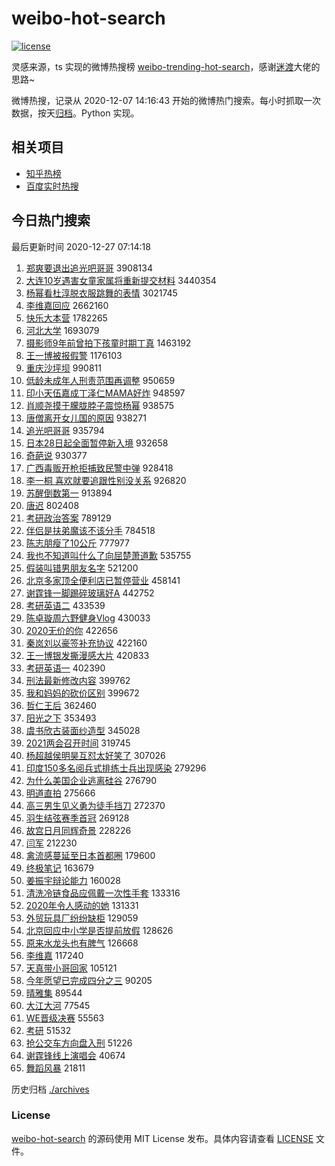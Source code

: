 # weibo-hot-search

[![license](https://img.shields.io/github/license/Arrackisarookie/weibo-hot-search)](https://github.com/Arrackisarookie/weibo-hot-search/blob/master/LICENSE)

灵感来源，ts 实现的微博热搜榜 [weibo-trending-hot-search](https://github.com/justjavac/weibo-trending-hot-search)，感谢[迷渡](https://github.com/justjavac)大佬的思路~

微博热搜，记录从 2020-12-07 14:16:43 开始的微博热门搜索。每小时抓取一次数据，按天[归档](./archives)。Python 实现。

## 相关项目
+ [知乎热榜](https://github.com/Arrackisarookie/zhihu-top-search)
+ [百度实时热搜](https://github.com/Arrackisarookie/baidu-hot-search)

## 今日热门搜索

<!-- Rank Begin -->

最后更新时间 2020-12-27 07:14:18

1. [郑爽要退出追光吧哥哥](https://s.weibo.com/weibo?q=%E9%83%91%E7%88%BD%E8%A6%81%E9%80%80%E5%87%BA%E8%BF%BD%E5%85%89%E5%90%A7%E5%93%A5%E5%93%A5&Refer=top) 3908134
1. [大连10岁遇害女童家属将重新提交材料](https://s.weibo.com/weibo?q=%23%E5%A4%A7%E8%BF%9E10%E5%B2%81%E9%81%87%E5%AE%B3%E5%A5%B3%E7%AB%A5%E5%AE%B6%E5%B1%9E%E5%B0%86%E9%87%8D%E6%96%B0%E6%8F%90%E4%BA%A4%E6%9D%90%E6%96%99%23&Refer=top) 3440354
1. [杨幂看杜淳脱衣服跳舞的表情](https://s.weibo.com/weibo?q=%23%E6%9D%A8%E5%B9%82%E7%9C%8B%E6%9D%9C%E6%B7%B3%E8%84%B1%E8%A1%A3%E6%9C%8D%E8%B7%B3%E8%88%9E%E7%9A%84%E8%A1%A8%E6%83%85%23&Refer=top) 3021745
1. [李维嘉回应](https://s.weibo.com/weibo?q=%E6%9D%8E%E7%BB%B4%E5%98%89%E5%9B%9E%E5%BA%94&Refer=top) 2662160
1. [快乐大本营](https://s.weibo.com/weibo?q=%E5%BF%AB%E4%B9%90%E5%A4%A7%E6%9C%AC%E8%90%A5&Refer=top) 1782265
1. [河北大学](https://s.weibo.com/weibo?q=%E6%B2%B3%E5%8C%97%E5%A4%A7%E5%AD%A6&Refer=top) 1693079
1. [摄影师9年前曾拍下孩童时期丁真](https://s.weibo.com/weibo?q=%23%E6%91%84%E5%BD%B1%E5%B8%889%E5%B9%B4%E5%89%8D%E6%9B%BE%E6%8B%8D%E4%B8%8B%E5%AD%A9%E7%AB%A5%E6%97%B6%E6%9C%9F%E4%B8%81%E7%9C%9F%23&Refer=top) 1463192
1. [王一博被报假警](https://s.weibo.com/weibo?q=%E7%8E%8B%E4%B8%80%E5%8D%9A%E8%A2%AB%E6%8A%A5%E5%81%87%E8%AD%A6&Refer=top) 1176103
1. [重庆沙坪坝](https://s.weibo.com/weibo?q=%E9%87%8D%E5%BA%86%E6%B2%99%E5%9D%AA%E5%9D%9D&Refer=top) 990811
1. [低龄未成年人刑责范围再调整](https://s.weibo.com/weibo?q=%23%E4%BD%8E%E9%BE%84%E6%9C%AA%E6%88%90%E5%B9%B4%E4%BA%BA%E5%88%91%E8%B4%A3%E8%8C%83%E5%9B%B4%E5%86%8D%E8%B0%83%E6%95%B4%23&Refer=top) 950659
1. [印小天伍嘉成丁泽仁MAMA好炸](https://s.weibo.com/weibo?q=%23%E5%8D%B0%E5%B0%8F%E5%A4%A9%E4%BC%8D%E5%98%89%E6%88%90%E4%B8%81%E6%B3%BD%E4%BB%81MAMA%E5%A5%BD%E7%82%B8%23&Refer=top) 948597
1. [肖顺尧摸于朦胧脖子震惊杨幂](https://s.weibo.com/weibo?q=%23%E8%82%96%E9%A1%BA%E5%B0%A7%E6%91%B8%E4%BA%8E%E6%9C%A6%E8%83%A7%E8%84%96%E5%AD%90%E9%9C%87%E6%83%8A%E6%9D%A8%E5%B9%82%23&Refer=top) 938575
1. [唐僧离开女儿国的原因](https://s.weibo.com/weibo?q=%23%E5%94%90%E5%83%A7%E7%A6%BB%E5%BC%80%E5%A5%B3%E5%84%BF%E5%9B%BD%E7%9A%84%E5%8E%9F%E5%9B%A0%23&Refer=top) 938271
1. [追光吧哥哥](https://s.weibo.com/weibo?q=%E8%BF%BD%E5%85%89%E5%90%A7%E5%93%A5%E5%93%A5&Refer=top) 935794
1. [日本28日起全面暂停新入境](https://s.weibo.com/weibo?q=%23%E6%97%A5%E6%9C%AC28%E6%97%A5%E8%B5%B7%E5%85%A8%E9%9D%A2%E6%9A%82%E5%81%9C%E6%96%B0%E5%85%A5%E5%A2%83%23&Refer=top) 932658
1. [奇葩说](https://s.weibo.com/weibo?q=%E5%A5%87%E8%91%A9%E8%AF%B4&Refer=top) 930377
1. [广西毒贩开枪拒捕致民警中弹](https://s.weibo.com/weibo?q=%E5%B9%BF%E8%A5%BF%E6%AF%92%E8%B4%A9%E5%BC%80%E6%9E%AA%E6%8B%92%E6%8D%95%E8%87%B4%E6%B0%91%E8%AD%A6%E4%B8%AD%E5%BC%B9&Refer=top) 928418
1. [李一桐 喜欢就要追跟性别没关系](https://s.weibo.com/weibo?q=%E6%9D%8E%E4%B8%80%E6%A1%90%20%E5%96%9C%E6%AC%A2%E5%B0%B1%E8%A6%81%E8%BF%BD%E8%B7%9F%E6%80%A7%E5%88%AB%E6%B2%A1%E5%85%B3%E7%B3%BB&Refer=top) 926820
1. [苏醒倒数第一](https://s.weibo.com/weibo?q=%E8%8B%8F%E9%86%92%E5%80%92%E6%95%B0%E7%AC%AC%E4%B8%80&Refer=top) 913894
1. [唐迟](https://s.weibo.com/weibo?q=%E5%94%90%E8%BF%9F&Refer=top) 802408
1. [考研政治答案](https://s.weibo.com/weibo?q=%E8%80%83%E7%A0%94%E6%94%BF%E6%B2%BB%E7%AD%94%E6%A1%88&Refer=top) 789129
1. [伴侣是扶弟魔该不该分手](https://s.weibo.com/weibo?q=%23%E4%BC%B4%E4%BE%A3%E6%98%AF%E6%89%B6%E5%BC%9F%E9%AD%94%E8%AF%A5%E4%B8%8D%E8%AF%A5%E5%88%86%E6%89%8B%23&Refer=top) 784518
1. [陈志朋瘦了10公斤](https://s.weibo.com/weibo?q=%23%E9%99%88%E5%BF%97%E6%9C%8B%E7%98%A6%E4%BA%8610%E5%85%AC%E6%96%A4%23&Refer=top) 777977
1. [我也不知道叫什么了向屈楚萧道歉](https://s.weibo.com/weibo?q=%23%E6%88%91%E4%B9%9F%E4%B8%8D%E7%9F%A5%E9%81%93%E5%8F%AB%E4%BB%80%E4%B9%88%E4%BA%86%E5%90%91%E5%B1%88%E6%A5%9A%E8%90%A7%E9%81%93%E6%AD%89%23&Refer=top) 535755
1. [假装叫错男朋友名字](https://s.weibo.com/weibo?q=%23%E5%81%87%E8%A3%85%E5%8F%AB%E9%94%99%E7%94%B7%E6%9C%8B%E5%8F%8B%E5%90%8D%E5%AD%97%23&Refer=top) 521200
1. [北京多家顶全便利店已暂停营业](https://s.weibo.com/weibo?q=%23%E5%8C%97%E4%BA%AC%E5%A4%9A%E5%AE%B6%E9%A1%B6%E5%85%A8%E4%BE%BF%E5%88%A9%E5%BA%97%E5%B7%B2%E6%9A%82%E5%81%9C%E8%90%A5%E4%B8%9A%23&Refer=top) 458141
1. [谢霆锋一脚踢碎玻璃好A](https://s.weibo.com/weibo?q=%23%E8%B0%A2%E9%9C%86%E9%94%8B%E4%B8%80%E8%84%9A%E8%B8%A2%E7%A2%8E%E7%8E%BB%E7%92%83%E5%A5%BDA%23&Refer=top) 442752
1. [考研英语二](https://s.weibo.com/weibo?q=%E8%80%83%E7%A0%94%E8%8B%B1%E8%AF%AD%E4%BA%8C&Refer=top) 433539
1. [陈卓璇周六野健身Vlog](https://s.weibo.com/weibo?q=%23%E9%99%88%E5%8D%93%E7%92%87%E5%91%A8%E5%85%AD%E9%87%8E%E5%81%A5%E8%BA%ABVlog%23&Refer=top) 430033
1. [2020无价的你](https://s.weibo.com/weibo?q=%232020%E6%97%A0%E4%BB%B7%E7%9A%84%E4%BD%A0%23&Refer=top) 422656
1. [秦岚刘以豪签补充协议](https://s.weibo.com/weibo?q=%23%E7%A7%A6%E5%B2%9A%E5%88%98%E4%BB%A5%E8%B1%AA%E7%AD%BE%E8%A1%A5%E5%85%85%E5%8D%8F%E8%AE%AE%23&Refer=top) 422160
1. [王一博银发撕漫感大片](https://s.weibo.com/weibo?q=%23%E7%8E%8B%E4%B8%80%E5%8D%9A%E9%93%B6%E5%8F%91%E6%92%95%E6%BC%AB%E6%84%9F%E5%A4%A7%E7%89%87%23&Refer=top) 420833
1. [考研英语一](https://s.weibo.com/weibo?q=%E8%80%83%E7%A0%94%E8%8B%B1%E8%AF%AD%E4%B8%80&Refer=top) 402390
1. [刑法最新修改内容](https://s.weibo.com/weibo?q=%23%E5%88%91%E6%B3%95%E6%9C%80%E6%96%B0%E4%BF%AE%E6%94%B9%E5%86%85%E5%AE%B9%23&Refer=top) 399762
1. [我和妈妈的砍价区别](https://s.weibo.com/weibo?q=%23%E6%88%91%E5%92%8C%E5%A6%88%E5%A6%88%E7%9A%84%E7%A0%8D%E4%BB%B7%E5%8C%BA%E5%88%AB%23&Refer=top) 399672
1. [哲仁王后](https://s.weibo.com/weibo?q=%E5%93%B2%E4%BB%81%E7%8E%8B%E5%90%8E&Refer=top) 362460
1. [阳光之下](https://s.weibo.com/weibo?q=%E9%98%B3%E5%85%89%E4%B9%8B%E4%B8%8B&Refer=top) 353493
1. [虞书欣古装面纱造型](https://s.weibo.com/weibo?q=%23%E8%99%9E%E4%B9%A6%E6%AC%A3%E5%8F%A4%E8%A3%85%E9%9D%A2%E7%BA%B1%E9%80%A0%E5%9E%8B%23&Refer=top) 345028
1. [2021两会召开时间](https://s.weibo.com/weibo?q=%232021%E4%B8%A4%E4%BC%9A%E5%8F%AC%E5%BC%80%E6%97%B6%E9%97%B4%23&Refer=top) 319745
1. [杨超越侯明昊互怼太好笑了](https://s.weibo.com/weibo?q=%23%E6%9D%A8%E8%B6%85%E8%B6%8A%E4%BE%AF%E6%98%8E%E6%98%8A%E4%BA%92%E6%80%BC%E5%A4%AA%E5%A5%BD%E7%AC%91%E4%BA%86%23&Refer=top) 307026
1. [印度150多名阅兵式排练士兵出现感染](https://s.weibo.com/weibo?q=%E5%8D%B0%E5%BA%A6150%E5%A4%9A%E5%90%8D%E9%98%85%E5%85%B5%E5%BC%8F%E6%8E%92%E7%BB%83%E5%A3%AB%E5%85%B5%E5%87%BA%E7%8E%B0%E6%84%9F%E6%9F%93&Refer=top) 279296
1. [为什么美国企业逃离硅谷](https://s.weibo.com/weibo?q=%23%E4%B8%BA%E4%BB%80%E4%B9%88%E7%BE%8E%E5%9B%BD%E4%BC%81%E4%B8%9A%E9%80%83%E7%A6%BB%E7%A1%85%E8%B0%B7%23&Refer=top) 276790
1. [明道直拍](https://s.weibo.com/weibo?q=%E6%98%8E%E9%81%93%E7%9B%B4%E6%8B%8D&Refer=top) 275666
1. [高三男生见义勇为徒手挡刀](https://s.weibo.com/weibo?q=%23%E9%AB%98%E4%B8%89%E7%94%B7%E7%94%9F%E8%A7%81%E4%B9%89%E5%8B%87%E4%B8%BA%E5%BE%92%E6%89%8B%E6%8C%A1%E5%88%80%23&Refer=top) 272370
1. [羽生结弦赛季首冠](https://s.weibo.com/weibo?q=%E7%BE%BD%E7%94%9F%E7%BB%93%E5%BC%A6%E8%B5%9B%E5%AD%A3%E9%A6%96%E5%86%A0&Refer=top) 269128
1. [故宫日月同辉奇景](https://s.weibo.com/weibo?q=%23%E6%95%85%E5%AE%AB%E6%97%A5%E6%9C%88%E5%90%8C%E8%BE%89%E5%A5%87%E6%99%AF%23&Refer=top) 228226
1. [闫军](https://s.weibo.com/weibo?q=%E9%97%AB%E5%86%9B&Refer=top) 212230
1. [禽流感蔓延至日本首都圈](https://s.weibo.com/weibo?q=%23%E7%A6%BD%E6%B5%81%E6%84%9F%E8%94%93%E5%BB%B6%E8%87%B3%E6%97%A5%E6%9C%AC%E9%A6%96%E9%83%BD%E5%9C%88%23&Refer=top) 179600
1. [终极笔记](https://s.weibo.com/weibo?q=%E7%BB%88%E6%9E%81%E7%AC%94%E8%AE%B0&Refer=top) 163679
1. [姜振宇辩论能力](https://s.weibo.com/weibo?q=%23%E5%A7%9C%E6%8C%AF%E5%AE%87%E8%BE%A9%E8%AE%BA%E8%83%BD%E5%8A%9B%23&Refer=top) 160028
1. [清洗冷链食品应佩戴一次性手套](https://s.weibo.com/weibo?q=%23%E6%B8%85%E6%B4%97%E5%86%B7%E9%93%BE%E9%A3%9F%E5%93%81%E5%BA%94%E4%BD%A9%E6%88%B4%E4%B8%80%E6%AC%A1%E6%80%A7%E6%89%8B%E5%A5%97%23&Refer=top) 133316
1. [2020年令人感动的她](https://s.weibo.com/weibo?q=%232020%E5%B9%B4%E4%BB%A4%E4%BA%BA%E6%84%9F%E5%8A%A8%E7%9A%84%E5%A5%B9%23&Refer=top) 131331
1. [外贸玩具厂纷纷缺柜](https://s.weibo.com/weibo?q=%23%E5%A4%96%E8%B4%B8%E7%8E%A9%E5%85%B7%E5%8E%82%E7%BA%B7%E7%BA%B7%E7%BC%BA%E6%9F%9C%23&Refer=top) 129059
1. [北京回应中小学是否提前放假](https://s.weibo.com/weibo?q=%23%E5%8C%97%E4%BA%AC%E5%9B%9E%E5%BA%94%E4%B8%AD%E5%B0%8F%E5%AD%A6%E6%98%AF%E5%90%A6%E6%8F%90%E5%89%8D%E6%94%BE%E5%81%87%23&Refer=top) 128626
1. [原来水龙头也有脾气](https://s.weibo.com/weibo?q=%23%E5%8E%9F%E6%9D%A5%E6%B0%B4%E9%BE%99%E5%A4%B4%E4%B9%9F%E6%9C%89%E8%84%BE%E6%B0%94%23&Refer=top) 126668
1. [李维嘉](https://s.weibo.com/weibo?q=%E6%9D%8E%E7%BB%B4%E5%98%89&Refer=top) 117240
1. [天真带小哥回家](https://s.weibo.com/weibo?q=%23%E5%A4%A9%E7%9C%9F%E5%B8%A6%E5%B0%8F%E5%93%A5%E5%9B%9E%E5%AE%B6%23&Refer=top) 105121
1. [今年愿望已完成四分之三](https://s.weibo.com/weibo?q=%23%E4%BB%8A%E5%B9%B4%E6%84%BF%E6%9C%9B%E5%B7%B2%E5%AE%8C%E6%88%90%E5%9B%9B%E5%88%86%E4%B9%8B%E4%B8%89%23&Refer=top) 90205
1. [晴雅集](https://s.weibo.com/weibo?q=%E6%99%B4%E9%9B%85%E9%9B%86&Refer=top) 89544
1. [大江大河](https://s.weibo.com/weibo?q=%E5%A4%A7%E6%B1%9F%E5%A4%A7%E6%B2%B3&Refer=top) 77545
1. [WE晋级决赛](https://s.weibo.com/weibo?q=%23WE%E6%99%8B%E7%BA%A7%E5%86%B3%E8%B5%9B%23&Refer=top) 55563
1. [考研](https://s.weibo.com/weibo?q=%E8%80%83%E7%A0%94&Refer=top) 51532
1. [抢公交车方向盘入刑](https://s.weibo.com/weibo?q=%23%E6%8A%A2%E5%85%AC%E4%BA%A4%E8%BD%A6%E6%96%B9%E5%90%91%E7%9B%98%E5%85%A5%E5%88%91%23&Refer=top) 51226
1. [谢霆锋线上演唱会](https://s.weibo.com/weibo?q=%23%E8%B0%A2%E9%9C%86%E9%94%8B%E7%BA%BF%E4%B8%8A%E6%BC%94%E5%94%B1%E4%BC%9A%23&Refer=top) 40674
1. [舞蹈风暴](https://s.weibo.com/weibo?q=%E8%88%9E%E8%B9%88%E9%A3%8E%E6%9A%B4&Refer=top) 21811
<!-- Rank End -->

历史归档 [./archives](./archives)

### License

[weibo-hot-search](https://github.com/Arrackisarookie/weibo-hot-search) 的源码使用 MIT License 发布。具体内容请查看 [LICENSE](./LICENSE) 文件。
